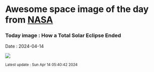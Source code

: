 
# Awesome space image of the day from [NASA](https://api.nasa.gov/)

### Today image : How a Total Solar Eclipse Ended
Date : 2024-04-14

![](https://www.youtube.com/embed/w5uUcq__vMo?rel=0)

<small>Latest update : Sun Apr 14 05:40:42 2024</small>
        
